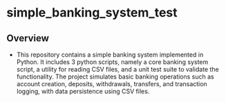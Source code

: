 # simple_banking_system_test
 
## Overview
- This repository contains a simple banking system implemented in Python. It includes 3 python scripts, namely a core banking system script, a utility for reading CSV files, and a unit test suite to validate the functionality. The project simulates basic banking operations such as account creation, deposits, withdrawals, transfers, and transaction logging, with data persistence using CSV files.
